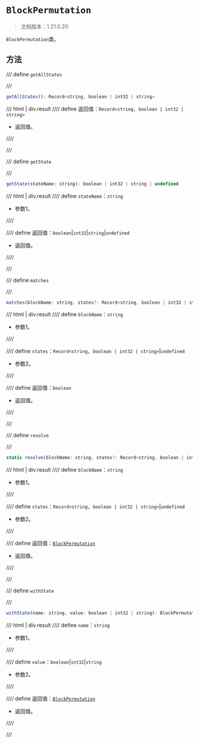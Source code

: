 # `BlockPermutation`

> 文档版本：1.21.0.20

`BlockPermutation`类。

## 方法

/// define
`getAllStates`


///

```js
getAllStates(): Record<string, boolean | int32 | string>
```

/// html | div.result
//// define
返回值：`Record<string, boolean | int32 | string>`

- 返回值。


////

///


/// define
`getState`


///

```js
getState(stateName: string): boolean | int32 | string | undefined
```

/// html | div.result
//// define
`stateName`：`string`

- 参数1。


////

//// define
返回值：`boolean`|`int32`|`string`|`undefined`

- 返回值。


////

///


/// define
`matches`


///

```js
matches(blockName: string, states?: Record<string, boolean | int32 | string>): boolean
```

/// html | div.result
//// define
`blockName`：`string`

- 参数1。


////

//// define
`states`：`Record<string, boolean | int32 | string>`|`undefined`

- 参数2。


////

//// define
返回值：`boolean`

- 返回值。


////

///


/// define
`resolve`


///

```js
static resolve(blockName: string, states?: Record<string, boolean | int32 | string>): BlockPermutation
```

/// html | div.result
//// define
`blockName`：`string`

- 参数1。


////

//// define
`states`：`Record<string, boolean | int32 | string>`|`undefined`

- 参数2。


////

//// define
返回值：[`BlockPermutation`](./blockpermutation.md)

- 返回值。


////

///


/// define
`withState`


///

```js
withState(name: string, value: boolean | int32 | string): BlockPermutation
```

/// html | div.result
//// define
`name`：`string`

- 参数1。


////

//// define
`value`：`boolean`|`int32`|`string`

- 参数2。


////

//// define
返回值：[`BlockPermutation`](./blockpermutation.md)

- 返回值。


////

///

